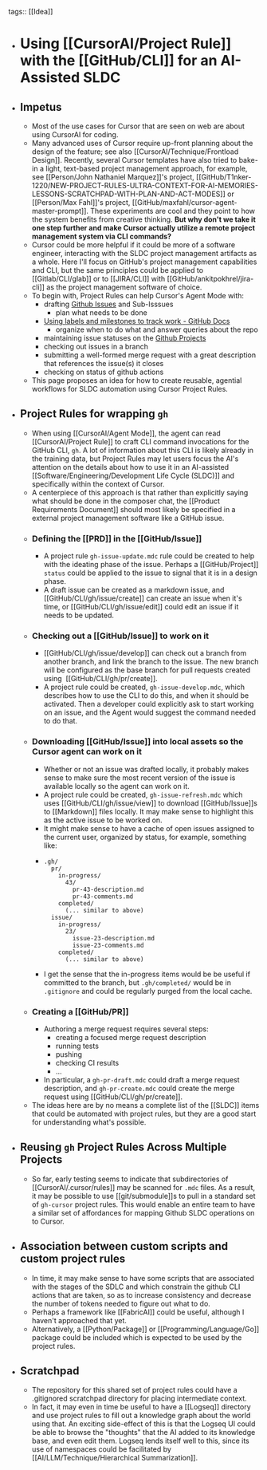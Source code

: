 tags:: [[Idea]]

- # Using [[CursorAI/Project Rule]] with the [[GitHub/CLI]] for an AI-Assisted SLDC
- ## Impetus
	- Most of the use cases for Cursor that are seen on web are about using CursorAI for coding.
	- Many advanced uses of Cursor require up-front planning about the design of the feature; see also [[CursorAI/Technique/Frontload Design]]. Recently, several Cursor templates have also tried to bake-in a light, text-based project management approach, for example, see [[Person/John Nathaniel Marquez]]'s project, [[GitHub/T1nker-1220/NEW-PROJECT-RULES-ULTRA-CONTEXT-FOR-AI-MEMORIES-LESSONS-SCRATCHPAD-WITH-PLAN-AND-ACT-MODES]] or [[Person/Max Fahl]]'s project, [[GitHub/maxfahl/cursor-agent-master-prompt]]. These experiments are cool and they point to how the system benefits from creative thinking. **But why don't we take it one step further and make Cursor actually utilize a remote project management system via CLI commands?**
	- Cursor could be more helpful if it could be more of a software engineer, interacting with the SLDC project management artifacts as a whole. Here I'll focus on GitHub's project management capabilities and CLI, but the same principles could be applied to [[Gitlab/CLI/glab]] or to [[JIRA/CLI]] with [[GitHub/ankitpokhrel/jira-cli]] as the project management software of choice.
	- To begin with, Project Rules can help Cursor's Agent Mode with:
		- drafting [Github Issues](https://docs.github.com/en/issues/tracking-your-work-with-issues/about-issues) and Sub-Isssues
			- plan what needs to be done
		- [Using labels and milestones to track work - GitHub Docs](https://docs.github.com/en/issues/using-labels-and-milestones-to-track-work)
			- organize when to do what and answer queries about the repo
		- maintaining issue statuses on the [Github Projects](https://docs.github.com/en/issues/planning-and-tracking-with-projects/learning-about-projects/about-projects)
		- checking out issues in a branch
		- submitting a well-formed merge request with a great description that references the issue(s) it closes
		- checking on status of github actions
	- This page proposes an idea for how to create reusable, agential workflows for SLDC automation using Cursor Project Rules.
- ## Project Rules for wrapping `gh`
	- When using [[CursorAI/Agent Mode]], the agent can read [[CursorAI/Project Rule]] to craft CLI command invocations for the GitHub CLI, `gh`. A lot of information about this CLI is likely already in the training data, but Project Rules may let users focus the AI's attention on the details about how to use it in an AI-assisted [[Software/Engineering/Development Life Cycle (SLDC)]] and specifically within the context of Cursor.
	- A centerpiece of this approach is that rather than explicitly saying what should be done in the composer chat, the [[Product Requirements Document]] should most likely be specified in a external project management software like a GitHub issue.
	- ### Defining the [[PRD]] in the [[GitHub/Issue]]
		- A project rule `gh-issue-update.mdc` rule could be created to help with the ideating phase of the issue. Perhaps a [[GitHub/Project]] `status` could be applied to the issue to signal that it is in a design phase.
		- A draft issue can be created as a markdown issue, and [[GitHub/CLI/gh/issue/create]] can create an issue when it's time, or [[GitHub/CLI/gh/issue/edit]] could edit an issue if it needs to be updated.
	- ### Checking out a [[GitHub/Issue]] to work on it
		- [[GitHub/CLI/gh/issue/develop]] can check out a branch from another branch, and link the branch to the issue. The new branch will be configured as the base branch for pull requests created using  [[GitHub/CLI/gh/pr/create]].
		- A project rule could be created, `gh-issue-develop.mdc`, which describes how to use the CLI to do this, and when it should be activated. Then a developer could explicitly ask to start working on an issue, and the Agent would suggest the command needed to do that.
	- ### Downloading [[GitHub/Issue]] into local assets so the Cursor agent can work on it
		- Whether or not an issue was drafted locally, it probably makes sense to make sure the most recent version of the issue is available locally so the agent can work on it.
		- A project rule could be created, `gh-issue-refresh.mdc` which uses [[GitHub/CLI/gh/issue/view]] to download [[GitHub/Issue]]s to [[Markdown]] files locally. It may make sense to highlight this as the active issue to be worked on.
		- It might make sense to have a cache of open issues assigned to the current user, organized by status, for example, something like:
		- ```
		  .gh/
		    pr/
		      in-progress/
		        43/
		          pr-43-description.md
		          pr-43-comments.md
		      completed/
		        (... similar to above)
		    issue/
		      in-progress/
		        23/
		          issue-23-description.md
		          issue-23-comments.md
		      completed/
		        (... similar to above)
		  ```
		- I get the sense that the in-progress items would be be useful if committed to the branch, but `.gh/completed/` would be in `.gitignore` and could be regularly purged from the local cache.
	- ### Creating a [[GitHub/PR]]
		- Authoring a merge request requires several steps:
			- creating a focused merge request description
			- running tests
			- pushing
			- checking CI results
			- ...
		- In particular, a `gh-pr-draft.mdc` could draft a merge request description, and  `gh-pr-create.mdc` could create the merge request using [[GitHub/CLI/gh/pr/create]].
	- The ideas here are by no means a complete list of the [[SLDC]] items that could be automated with project rules, but they are a good start for understanding what's possible.
- ## Reusing `gh` Project Rules Across Multiple Projects
	- So far, early testing seems to indicate that subdirectories of [[CursorAI/.cursor/rules]] may be scanned for `.mdc` files. As a result, it may be possible to use [[git/submodule]]s to pull in a standard set of `gh-cursor` project rules. This would enable an entire team to have a similar set of affordances for mapping Github SLDC operations on to Cursor.
- ## Association between custom scripts and custom project rules
	- In time, it may make sense to have some scripts that are associated with the stages of the SDLC and which constrain the github CLI actions that are taken, so as to increase consistency and decrease the number of tokens needed to figure out what to do.
	- Perhaps a framework like [[FabricAI]] could be useful, although I haven't approached that yet.
	- Alternatively, a [[Python/Package]] or [[Programming/Language/Go]] package could be included which is expected to be used by the project rules.
- ## Scratchpad
	- The repository for this shared set of project rules could have a .gitignored scratchpad directory for placing intermediate context.
	- In fact, it may even in time be useful to have a [[Logseq]] directory and use project rules to fill out a knowledge graph about the world using that. An exciting side-effect of this is that the Logseq UI could be able to browse the "thoughts" that the AI added to its knowledge base, and even edit them. Logseq lends itself well to this, since its use of namespaces could be facilitated by [[AI/LLM/Technique/Hierarchical Summarization]].